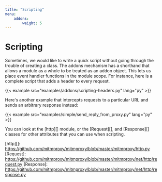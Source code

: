 ```yaml
---
title: "Scripting"
menu:
    addons:
        weight: 5
---
```


# Scripting

Sometimes, we would like to write a quick script without going through the
trouble of creating a class. The addons mechanism has a shorthand that allows a
module as a whole to be treated as an addon object. This lets us place event
handler functions in the module scope. For instance, here is a complete script
that adds a header to every request.


{{< example src="examples/addons/scripting-headers.py" lang="py" >}}


Here's another example that intercepts requests to a particular URL and sends
an arbitrary response instead:

{{< example src="examples/simple/send_reply_from_proxy.py" lang="py" >}}


You can look at the [http][] module, or the [Request][], and
[Response][] classes for other attributes that you can use when
scripting.

[http][]: https://github.com/mitmproxy/mitmproxy/blob/master/mitmproxy/http.py
[Request]: https://github.com/mitmproxy/mitmproxy/blob/master/mitmproxy/net/http/request.py
[Response]: https://github.com/mitmproxy/mitmproxy/blob/master/mitmproxy/net/http/response.py
